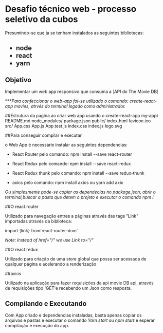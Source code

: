 # Desafio técnico web - processo seletivo da cubos

Presumindo-se que ja se tenham instalados as seguintes bibliotecas:<h2>
- node
- react
- yarn
## Objetivo

Implementar um web app responsivo que consuma a [API do The Movie DB]

***_Para confeccionar o web-app foi-se utilizado o comando: create-react-app movies, atrvés do terminal logado como administrador._


##Estrutura da pagina ao criar web app usando o create-react-app
my-app/
  README.md
  node_modules/
  package.json
  public/
    index.html
    favicon.ico
  src/
    App.css
    App.js
    App.test.js
    index.css
    index.js
    logo.svg

##Para conseguir compilar e executar 

o Web App é necessário instalar as seguintes dependencias:

 - React Router pelo comando:
 npm install --save react-router

 - React Redux pelo comando:
npm install --save react-redux

 - React Redux thunk pelo comando: 
  npm install --save redux-thunk

 - axios pelo comando:
  npm install axios  ou yarn add axio


_Ou simplesmente pode-se copiar as dependecias no package.json, abrir o terminal,buscar a pasta que detem o projeto e executar o comando npm i._

##O react router

 Utilizado para navegação entres a páginas através das tags "Link" importadas através da biblioteca:

import {link} from'react-router-dom'

_Note: Instead of href="/" we use Link to="/"_

##O react redux

 Utilizado para criação de uma store global que possa ser acessada de qualquer página e acelerando a renderização


##axios

Utilizado na aplicação para fazer requisições da api movie DB api, através de requisições tipo 'GET'e recebendo um Json como resposta.

## Compilando e Executando
Com App criado e dependencias instaladas, basta apenas copiar os arquivos e pastas e executar o comando _Yarn start_ ou _npm start_ e esperar compilação e execução do app.
